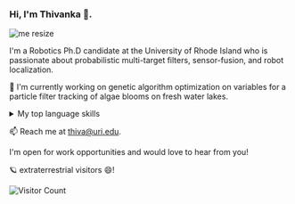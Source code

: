 ### Hi, I'm Thivanka 👋.

![me resize](https://github.com/thiw1ka/thiw1ka/assets/45106731/131e89f5-50d0-4146-b84a-7a6c312edfec)



I'm a Robotics Ph.D candidate at the University of Rhode Island who is passionate about probabilistic multi-target filters, sensor-fusion, and robot localization.

🔭 I'm currently working on genetic algorithm optimization on variables for a particle filter tracking of algae blooms on fresh water lakes.

<details>
<summary>My top language skills</summary>

| Rank | Languages |
|-----:|-----------|
|     1| Cpp       |
|     2| Python    |
|     3| Bash      |

</details>

📫 Reach me at thiva@uri.edu.

I'm open for work opportunities and would love to hear from you!


🪐  extraterrestrial visitors 😄! 

![Visitor Count](https://profile-counter.glitch.me/thiw1ka/count.svg) 
<!--
**thiw1ka/thiw1ka** is a ✨ _special_ ✨ repository because its `README.md` (this file) appears on your GitHub profile.

Here are some ideas to get you started:

- 🔭 I’m currently working on ...
- 🌱 I’m currently learning ...
- 👯 I’m looking to collaborate on ...
- 🤔 I’m looking for help with ...
- 💬 Ask me about ...
- 📫 How to reach me: ...
- 😄 Pronouns: ...
- ⚡ Fun fact: ...
-->
